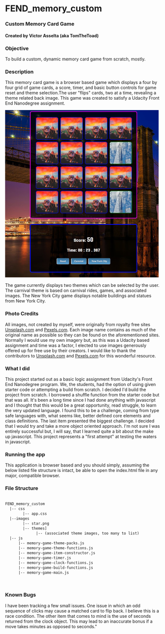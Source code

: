 # FEND_memory_custom

<h3>Custom Memory Card Game</h3>
<h4>Created by Victor Asselta (aka TomTheToad)</h4>

<h3>Objective</h3>
<p>To build a custom, dynamic memory card game from scratch, mostly.</p>

<h3>Description</h3>
<p>This memory card game is a browser based game which displays a four by four grid of game cards, a score, timer, and basic button controls for game reset and theme selection.The user "flips" cards, two at a time, revealing a theme related back image. This game was created to satisfy a Udacity Front End Nanodegree assignment.</p>

![alt text](images/memory-game-screen-shot.jpg "Memory Game New York Theme")

<p>The game currently displays two themes which can be selected by the user. The carnival theme is based on carnival rides, games, and associated images. The New York City game displays notable buildings and statues from New York City.</p>

<h3>Photo Credits</h3>
<p>All images, not created by myself, were originally from royalty free sites <a href="https://unsplash.com">Unsplash.com</a> and <a href="https://www.pexels.com">Pexels.com</a>. Each image name contains as much of the original name as possible so they can be found on the aforementioned sites. Normally I would use my own imagery but, as this was a Udacity based assignment and time was a factor, I elected to use images generously offered up for free use by their creators. I would like to thank the contributors to <a href="https://unsplash.com">Unsplash.com</a> and <a href="https://www.pexels.com">Pexels.com</a> for this wonderful resource.</p>

<h3>What I did</h3>
<p>This project started out as a basic logic assignment from Udacity's Front End Nanodegree program. We, the students, had the option of using given starter code or attempting a build from scratch. I decided I'd build the project from scratch. I borrowed a shuffle function from the starter code but that was all. It's been a long time since I had done anything with javascript and I thought that this would be a great opportunity, read struggle, to learn the very updated language. I found this to be a challenge, coming from type safe languages with, what seems like, better defined core elements and class definitions. The last item presented the biggest challenge. I decided that I would try and take a more object oriented approach. I'm not sure I was entirely successful but, I will say, that I learned quite a bit about the make up javascript. This project represents a "first attempt" at testing the waters in javascript.</p>

<h3>Running the app</h3>
<p>This application is browser based and you should simply, assuming the below listed file structure is intact, be able to open the index.html file in any major, compatible browser.</p>

<h3>File Structure</h3>

<pre>
<code>
FEND_memory_custom
  |-- css
        |-- app.css
  |--images
        |-- star.png
        |-- themes]
              |-- (associated theme images, too many to list)
  |-- js
      |-- memory-game-theme-packs.js
      |-- memory-game-theme-functions.js
      |-- memory-game-item-constructor.js
      |-- memory-game-timer.js
      |-- memory-game-clock-functions.js
      |-- memory-game-build-functions.js
      |-- memory-game-main.js
 </code>
 </pre>
 
 <h3>Known Bugs</h3>
 <p>I have been tracking a few small issues. One issue in which an odd sequence of clicks may cause a matched card to flip back. I believe this is a race condition. The other item that comes to mind is the use of seconds returned from the clock object. This may lead to an inaccurate bonus if a move takes minutes as opposed to seconds."
